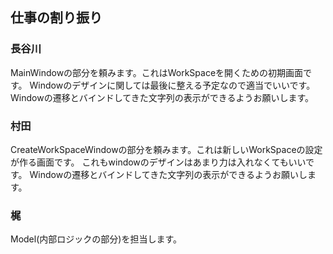 ## 仕事の割り振り
### 長谷川
MainWindowの部分を頼みます。これはWorkSpaceを開くための初期画面です。
Windowのデザインに関しては最後に整える予定なので適当でいいです。
Windowの遷移とバインドしてきた文字列の表示ができるようお願いします。
### 村田
CreateWorkSpaceWindowの部分を頼みます。これは新しいWorkSpaceの設定が作る画面です。
これもwindowのデザインはあまり力は入れなくてもいいです。
Windowの遷移とバインドしてきた文字列の表示ができるようお願いします。
### 梶
Model(内部ロジックの部分)を担当します。
